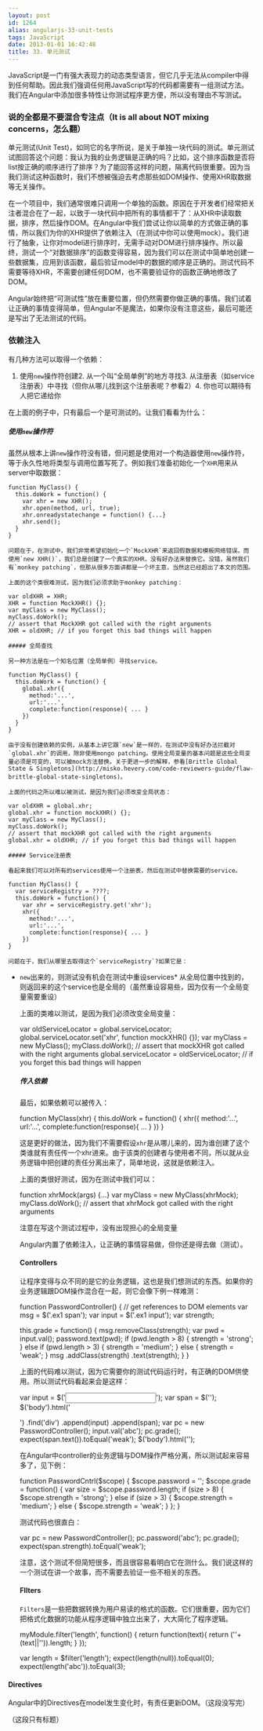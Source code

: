 ```yaml
---
layout: post
id: 1264
alias: angularjs-33-unit-tests
tags: JavaScript
date: 2013-01-01 16:42:48
title: 33. 单元测试
---
```


JavaScript是一门有强大表现力的动态类型语言，但它几乎无法从compiler中得到任何帮助。因此我们强调任何用JavaScript写的代码都需要有一组测试方法。我们在Angular中添加很多特性让你测试程序更方便，所以没有理由不写测试。

### 说的全都是不要混合专注点（It is all about NOT mixing concerns，怎么翻）

单元测试(Unit Test)，如同它的名字所说，是关于单独一块代码的测试。单元测试试图回答这个问题：我认为我的业务逻辑是正确的吗？比如，这个排序函数是否将list按正确的顺序进行了排序？为了能回答这样的问题，隔离代码很重要。因为当我们测试这种函数时，我们不想被强迫去考虑那些如DOM操作、使用XHR取数据等无关操作。

在一个项目中，我们通常很难只调用一个单独的函数。原因在于开发者们经常把关注者混合在了一起，以致于一块代码中把所有的事情都干了：从XHR中读取数据，排序，然后操作DOM。在Angular中我们尝试让你以简单的方式做正确的事情，所以我们为你的XHR提供了依赖注入（在测试中你可以使用mock）。我们进行了抽象，让你对model进行排序时，无需手动对DOM进行排序操作。所以最终，测试一个“对数据排序”的函数变得容易，因为我们可以在测试中简单地创建一些数据集，应用到该函数，最后验证model中的数据的顺序是正确的。测试代码不需要等待XHR，不需要创建任何DOM，也不需要验证你的函数正确地修改了DOM。

Angular始终把“可测试性”放在重要位置，但仍然需要你做正确的事情。我们试着让正确的事情变得简单，但Angular不是魔法，如果你没有注意这些，最后可能还是写出了无法测试的代码。

### 依赖注入

有几种方法可以取得一个依赖：

1.  使用`new`操作符创建2.  从一个叫“全局单例”的地方寻找3.  从注册表（如service注册表）中寻找（但你从哪儿找到这个注册表呢？参看2）4.  你也可以期待有人把它递给你

在上面的例子中，只有最后一个是可测试的。让我们看看为什么：

##### 使用`new`操作符

虽然从根本上讲`new`操作符没有错，但问题是使用对一个构造器使用`new`操作符，等于永久性地将类型与调用位置写死了。例如我们准备初始化一个`XHR`用来从server中取数据：

    function MyClass() {
      this.doWork = function() {
        var xhr = new XHR();
        xhr.open(method, url, true);
        xhr.onreadystatechange = function() {...}
        xhr.send();
      }
    }

    问题在于，在测试中，我们非常希望初始化一个`MockXHR`来返回假数据和模板网络错误。而使用`new XHR()`，我们总是创建了一个真实的XHR，没有好办法来替换它。没错，虽然我们有`monkey patching`，但那从很多方面讲都是一个坏主意，当然这已经超出了本文的范围。

    上面的这个类很难测试，因为我们必须求助于monkey patching：

    var oldXHR = XHR;
    XHR = function MockXHR() {};
    var myClass = new MyClass();
    myClass.doWork();
    // assert that MockXHR got called with the right arguments
    XHR = oldXHR; // if you forget this bad things will happen

    ##### 全局查找

    另一种方法是在一个知名位置（全局单例）寻找service。

    function MyClass() {
      this.doWork = function() {
        global.xhr({
          method:'...',
          url:'...',
          complete:function(response){ ... }
        })
      }
    }

    由于没有创建依赖的实例，从基本上讲它跟`new`是一样的，在测试中没有好办法拦截对`global.xhr`的调用，除非使用mongo patching。使用全局变量的基本问题是这些全局变量必须是可变的，可以被mock方法替换。关于更进一步的解释，参看[Brittle Global State & Singletons](http://misko.hevery.com/code-reviewers-guide/flaw-brittle-global-state-singletons)。

    上面的代码之所以难以被测试，是因为我们必须改变全局状态：

    var oldXHR = global.xhr;
    global.xhr = function mockXHR() {};
    var myClass = new MyClass();
    myClass.doWork();
    // assert that mockXHR got called with the right arguments
    global.xhr = oldXHR; // if you forget this bad things will happen

    ##### Service注册表

    看起来我们可以对所有的services使用一个注册表，然后在测试中替换需要的service。

    function MyClass() {
      var serviceRegistry = ????;
      this.doWork = function() {
        var xhr = serviceRegistry.get('xhr');
        xhr({
          method:'...',
          url:'...',
          complete:function(response){ ... }
        })
    }

    问题在于，我们从哪里去取得这个`serviceRegistry`?如果它是：

*   `new`出来的，则测试没有机会在测试中重设services*   从全局位置中找到的，则返回来的这个service也是全局的（虽然重设容易些，因为仅有一个全局变量需要重设）

    上面的类难以测试，是因为我们必须改变全局变量：

    var oldServiceLocator = global.serviceLocator;
    global.serviceLocator.set('xhr', function mockXHR() {});
    var myClass = new MyClass();
    myClass.doWork();
    // assert that mockXHR got called with the right arguments
    global.serviceLocator = oldServiceLocator; // if you forget this bad things will happen

    ##### 传入依赖

    最后，如果依赖可以被传入：

    function MyClass(xhr) {
      this.doWork = function() {
        xhr({
          method:'...',
          url:'...',
          complete:function(response){ ... }
        })
    }

    这是更好的做法，因为我们不需要假设`xhr`是从哪儿来的，因为谁创建了这个类谁就有责任传一个xhr进来。由于该类的创建者与使用者不同，所以就从业务逻辑中把创建的责任分离出来了，简单地说，这就是依赖注入。

    上面的类很好测试，因为在测试中我们可以：

    function xhrMock(args) {...}
    var myClass = new MyClass(xhrMock);
    myClass.doWork();
    // assert that xhrMock got called with the right arguments

    注意在写这个测试过程中，没有出现担心的全局变量

    Angular内置了依赖注入，让正确的事情容易做，但你还是得去做（测试）。

    #### Controllers

    让程序变得与众不同的是它的业务逻辑，这也是我们想测试的东西。如果你的业务逻辑跟DOM操作混合在一起，则它会像下例一样难测：

    function PasswordController() {
      // get references to DOM elements
      var msg = $('.ex1 span');
      var input = $('.ex1 input');
      var strength;

      this.grade = function() {
        msg.removeClass(strength);
        var pwd = input.val();
        password.text(pwd);
        if (pwd.length > 8) {
          strength = 'strong';
        } else if (pwd.length > 3) {
          strength = 'medium';
        } else {
          strength = 'weak';
        }
        msg
         .addClass(strength)
         .text(strength);
      }
    }

    上面的代码难以测试，因为它需要你的测试代码运行时，有正确的DOM供使用。所以测试代码看起来会是这样：

    var input = $('<input type="text"/>');
    var span = $('<span>');
    $('body').html('<div class="ex1">')
      .find('div')
        .append(input)
        .append(span);
    var pc = new PasswordController();
    input.val('abc');
    pc.grade();
    expect(span.text()).toEqual('weak');
    $('body').html('');

    在Angular中controller的业务逻辑与DOM操作严格分离，所以测试起来容易多了，见下例：

    function PasswordCntrl($scope) {
      $scope.password = '';
      $scope.grade = function() {
        var size = $scope.password.length;
        if (size > 8) {
          $scope.strength = 'strong';
        } else if (size > 3) {
          $scope.strength = 'medium';
        } else {
          $scope.strength = 'weak';
        }
      };
    }

    测试代码也很直白：

    var pc = new PasswordController();
    pc.password('abc');
    pc.grade();
    expect(span.strength).toEqual('weak');

    注意，这个测试不但简短很多，而且很容易看明白它在测什么。我们说这样的一个测试在讲一个故事，而不需要去验证一些不相关的东西。

    #### FIlters

    `Filters`是一些把数据转换为用户易读的格式的函数。它们很重要，因为它们把格式化数据的功能从程序逻辑中独立出来了，大大简化了程序逻辑。

    myModule.filter('length', function() {
      return function(text){
        return (''+(text||'')).length;
      }
    });

    var length = $filter('length');
    expect(length(null)).toEqual(0);
    expect(length('abc')).toEqual(3);

#### Directives

Angular中的Directives在model发生变化时，有责任更新DOM。（这段没写完）

（这段只有标题）
